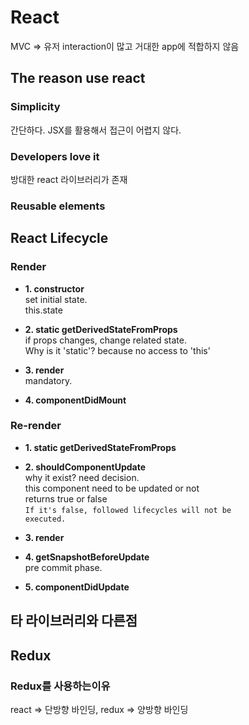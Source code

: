 # React

MVC => 유저 interaction이 많고 거대한 app에 적합하지 않음

## The reason use react

### Simplicity

간단하다. JSX를 활용해서 접근이 어렵지 않다.

### Developers love it

방대한 react 라이브러리가 존재

### Reusable elements

## React Lifecycle

### Render

- <strong>1. constructor</strong>
  <br/>set initial state.
  <br/> this.state

- <strong>2. static getDerivedStateFromProps</strong>
  <br/>if props changes, change related state.
  <br/> Why is it 'static'? because no access to 'this'

* <strong>3. render</strong>
  <br/>mandatory.

- <strong>4. componentDidMount</strong>

### Re-render

- <strong>1. static getDerivedStateFromProps</strong>

* <strong>2. shouldComponentUpdate</strong>
  <br/> why it exist? need decision.
  <br/> this component need to be updated or not
  <br/> returns true or false
  <br/><code>If it's false, followed lifecycles will not be executed.</code>

- <strong>3. render</strong>

- <strong>4. getSnapshotBeforeUpdate</strong>
  <br/>pre commit phase.

* <strong>5. componentDidUpdate</strong>

## 타 라이브러리와 다른점

## Redux

### Redux를 사용하는이유

react => 단방향 바인딩, redux => 양방향 바인딩
